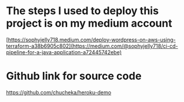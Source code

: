 # The steps I used to deploy this project is on my medium account
[https://sophyjelly718.medium.com/deploy-wordpress-on-aws-using-terraform-a38b6905c802](https://medium.com/@sophyjelly718/ci-cd-pipeline-for-a-java-application-a72445742ebe)
# Github link for source code
https://github.com/chucheka/heroku-demo
